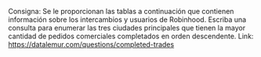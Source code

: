Consigna: Se le proporcionan las tablas a continuación que contienen información sobre los intercambios y usuarios de Robinhood. 
Escriba una consulta para enumerar las tres ciudades principales que tienen la mayor cantidad de pedidos comerciales completados en orden descendente.
Link:
https://datalemur.com/questions/completed-trades
